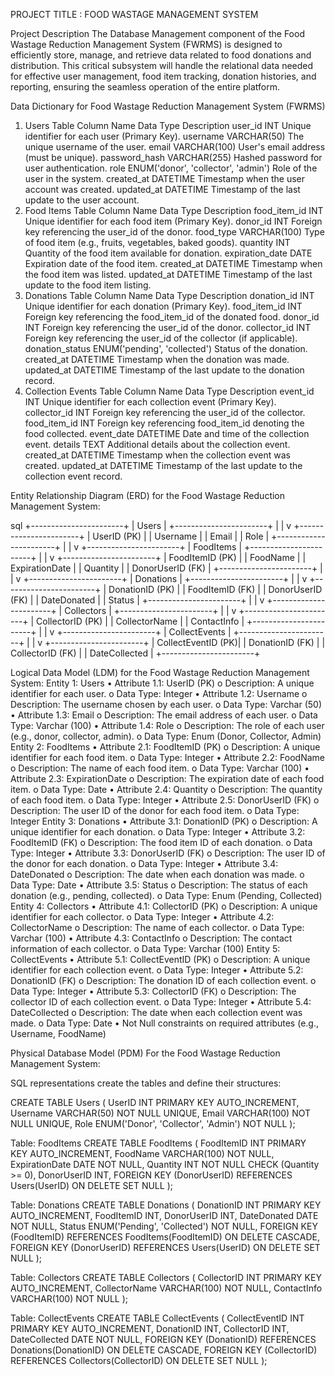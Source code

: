 
PROJECT TITLE : FOOD WASTAGE MANAGEMENT SYSTEM




Project Description
The Database Management component of the Food Wastage Reduction Management System (FWRMS) is designed to efficiently store, manage, and retrieve data related to food donations and distribution. This critical subsystem will handle the relational data needed for effective user management, food item tracking, donation histories, and reporting, ensuring the seamless operation of the entire platform.

Data Dictionary for Food Wastage Reduction Management System (FWRMS)

1. Users Table
Column Name	Data Type	Description
user_id	INT	Unique identifier for each user (Primary Key).
username	VARCHAR(50)	The unique username of the user.
email	VARCHAR(100)	User's email address (must be unique).
password_hash	VARCHAR(255)	Hashed password for user authentication.
role	ENUM('donor', 'collector', 'admin')	Role of the user in the system.
created_at	DATETIME	Timestamp when the user account was created.
updated_at	DATETIME	Timestamp of the last update to the user account.
2. Food Items Table
Column Name	Data Type	Description
food_item_id	INT	Unique identifier for each food item (Primary Key).
donor_id	INT	Foreign key referencing the user_id of the donor.
food_type	VARCHAR(100)	Type of food item (e.g., fruits, vegetables, baked goods).
quantity	INT	Quantity of the food item available for donation.
expiration_date	DATE	Expiration date of the food item.
created_at	DATETIME	Timestamp when the food item was listed.
updated_at	DATETIME	Timestamp of the last update to the food item listing.
3. Donations Table
Column Name	Data Type	Description
donation_id	INT	Unique identifier for each donation (Primary Key).
food_item_id	INT	Foreign key referencing the food_item_id of the donated food.
donor_id	INT	Foreign key referencing the user_id of the donor.
collector_id	INT	Foreign key referencing the user_id of the collector (if applicable).
donation_status	ENUM('pending', 'collected')	Status of the donation.
created_at	DATETIME	Timestamp when the donation was made.
updated_at	DATETIME	Timestamp of the last update to the donation record.
4. Collection Events Table
Column Name	Data Type	Description
event_id	INT	Unique identifier for each collection event (Primary Key).
collector_id	INT	Foreign key referencing the user_id of the collector.
food_item_id	INT	Foreign key referencing food_item_id denoting the food collected.
event_date	DATETIME	Date and time of the collection event.
details	TEXT	Additional details about the collection event.
created_at	DATETIME	Timestamp when the collection event was created.
updated_at	DATETIME	Timestamp of the last update to the collection event record.



 Entity Relationship Diagram (ERD) for the Food Wastage Reduction Management System:

sql
                           +-----------------------+
                           |  Users                |
                           +-----------------------+
                                      |
                                      |
                                      v
                           +-----------------------+
                           |  UserID (PK)          |
                           |  Username             |
                           |  Email                |
                           |  Role                 |
                           +-----------------------+
                                             |
                                             |
                                             v
                           +-----------------------+
                           |  FoodItems            |
                           +-----------------------+
                                      |
                                      |
                                      v
                           +-----------------------+
                           |  FoodItemID (PK)      |
                           |  FoodName             |
                           |  ExpirationDate       |
                           |  Quantity             |
                           |  DonorUserID (FK)     |
                           +-----------------------+
                                             |
                                             |
                                             v
                           +-----------------------+
                           |  Donations            |
                           +-----------------------+
                                      |
                                      |
                                      v
                           +-----------------------+
                           |  DonationID (PK)     |
                           |  FoodItemID (FK)     |
                           |  DonorUserID (FK)    |
                           |  DateDonated         |
                           |  Status              |
                           +-----------------------+
                                             |
                                             |
                                             v
                           +-----------------------+
                           |  Collectors          |
                           +-----------------------+
                                      |
                                      |
                                      v
                           +-----------------------+
                           |  CollectorID (PK)    |
                           |  CollectorName       |
                           |  ContactInfo         |
                           +-----------------------+
                                             |
                                             |
                                             v
                           +-----------------------+
                           |  CollectEvents       |
                           +-----------------------+
                                      |
                                      |
                                      v
                           +-----------------------+
                           |  CollectEventID (PK)|
                           |  DonationID (FK)   |
                           |  CollectorID (FK)   |
                           |  DateCollected     |
                           +-----------------------+


















Logical Data Model (LDM) for the Food Wastage Reduction Management System:
Entity 1: Users
•	Attribute 1.1: UserID (PK)
o	Description: A unique identifier for each user.
o	Data Type: Integer
•	Attribute 1.2: Username
o	Description: The username chosen by each user.
o	Data Type: Varchar (50)
•	Attribute 1.3: Email
o	Description: The email address of each user.
o	Data Type: Varchar (100)
•	Attribute 1.4: Role
o	Description: The role of each user (e.g., donor, collector, admin).
o	Data Type: Enum (Donor, Collector, Admin)
Entity 2: FoodItems
•	Attribute 2.1: FoodItemID (PK)
o	Description: A unique identifier for each food item.
o	Data Type: Integer
•	Attribute 2.2: FoodName
o	Description: The name of each food item.
o	Data Type: Varchar (100)
•	Attribute 2.3: ExpirationDate
o	Description: The expiration date of each food item.
o	Data Type: Date
•	Attribute 2.4: Quantity
o	Description: The quantity of each food item.
o	Data Type: Integer
•	Attribute 2.5: DonorUserID (FK)
o	Description: The user ID of the donor for each food item.
o	Data Type: Integer
Entity 3: Donations
•	Attribute 3.1: DonationID (PK)
o	Description: A unique identifier for each donation.
o	Data Type: Integer
•	Attribute 3.2: FoodItemID (FK)
o	Description: The food item ID of each donation.
o	Data Type: Integer
•	Attribute 3.3: DonorUserID (FK)
o	Description: The user ID of the donor for each donation.
o	Data Type: Integer
•	Attribute 3.4: DateDonated
o	Description: The date when each donation was made.
o	Data Type: Date
•	Attribute 3.5: Status
o	Description: The status of each donation (e.g., pending, collected).
o	Data Type: Enum (Pending, Collected)
Entity 4: Collectors
•	Attribute 4.1: CollectorID (PK)
o	Description: A unique identifier for each collector.
o	Data Type: Integer
•	Attribute 4.2: CollectorName
o	Description: The name of each collector.
o	Data Type: Varchar (100)
•	Attribute 4.3: ContactInfo
o	Description: The contact information of each collector.
o	Data Type: Varchar (100)
Entity 5: CollectEvents
•	Attribute 5.1: CollectEventID (PK)
o	Description: A unique identifier for each collection event.
o	Data Type: Integer
•	Attribute 5.2: DonationID (FK)
o	Description: The donation ID of each collection event.
o	Data Type: Integer
•	Attribute 5.3: CollectorID (FK)
o	Description: The collector ID of each collection event.
o	Data Type: Integer
•	Attribute 5.4: DateCollected
o	Description: The date when each collection event was made.
o	Data Type: Date
•	Not Null constraints on required attributes (e.g., Username, FoodName)

Physical Database Model (PDM) For the Food Wastage Reduction Management System:





SQL representations create the tables and define their structures:




CREATE TABLE Users (
    UserID INT PRIMARY KEY AUTO_INCREMENT,
    Username VARCHAR(50) NOT NULL UNIQUE,
    Email VARCHAR(100) NOT NULL UNIQUE,
    Role ENUM('Donor', 'Collector', 'Admin') NOT NULL
);

Table: FoodItems
CREATE TABLE FoodItems (
    FoodItemID INT PRIMARY KEY AUTO_INCREMENT,
    FoodName VARCHAR(100) NOT NULL,
    ExpirationDate DATE NOT NULL,
    Quantity INT NOT NULL CHECK (Quantity >= 0),
    DonorUserID INT,
    FOREIGN KEY (DonorUserID) REFERENCES Users(UserID) ON DELETE SET NULL
);

 Table: Donations
CREATE TABLE Donations (
    DonationID INT PRIMARY KEY AUTO_INCREMENT,
    FoodItemID INT,
    DonorUserID INT,
    DateDonated DATE NOT NULL,
    Status ENUM('Pending', 'Collected') NOT NULL,
    FOREIGN KEY (FoodItemID) REFERENCES FoodItems(FoodItemID) ON DELETE CASCADE,
    FOREIGN KEY (DonorUserID) REFERENCES Users(UserID) ON DELETE SET NULL
);

Table: Collectors
CREATE TABLE Collectors (
    CollectorID INT PRIMARY KEY AUTO_INCREMENT,
    CollectorName VARCHAR(100) NOT NULL,
    ContactInfo VARCHAR(100) NOT NULL
);

 Table: CollectEvents
CREATE TABLE CollectEvents (
    CollectEventID INT PRIMARY KEY AUTO_INCREMENT,
    DonationID INT,
    CollectorID INT,
    DateCollected DATE NOT NULL,
    FOREIGN KEY (DonationID) REFERENCES Donations(DonationID) ON DELETE CASCADE,
    FOREIGN KEY (CollectorID) REFERENCES Collectors(CollectorID) ON DELETE SET NULL
);









